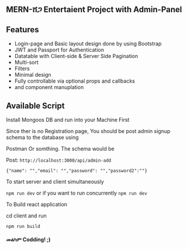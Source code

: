 ## MERN-ሸጋ Entertaient Project with Admin-Panel

## Features
* Login-page and Basic layout design done by using Bootstrap
* JWT and Passport for Authentication
* Datatable with Client-side & Server Side Pagination
* Multi-sort
* Filters
* Minimal design
* Fully controllable via optional props and callbacks
* and component manuplation 

## Available Script

Install Mongoos DB and run into your Machine First 

Since ther is no Registration page, You should be post admin signup schema to the database using

Postman Or somthing. The schema would be

Post: `http://localhost:3000/api/admin-add`

`{"name": "","email": "","password": "","password2":""}`

To start server and client simultaneously

`npm run dev` or if you want to run concurrently `npm run dev` 

To Build react application

cd client and run

`npm run build`


#### መልካም Codding! ;)



